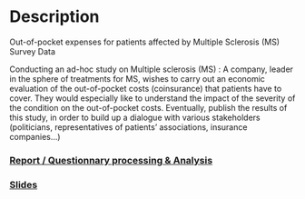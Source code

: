 # Description

Out-of-pocket expenses for patients affected by Multiple Sclerosis (MS) Survey Data

Conducting an ad-hoc study on Multiple sclerosis (MS) :
A company, leader in the sphere of treatments for MS, wishes to carry out an economic evaluation of the out-of-pocket costs (coinsurance) that patients have to cover. They would especially like to understand the impact of the severity of the condition on the out-of-pocket costs. Eventually, publish the results of this study, in order to build up a dialogue with various stakeholders (politicians, representatives of patients’ associations, insurance companies…)

### [Report / Questionnary processing & Analysis](https://bnaila.github.io/portfolio/Case%20study%20:%20Data%20Analysis/Questionnary_MS_Data_Processing_NB.html)

### [Slides](https://bnaila.github.io/portfolio/Case%20study%20:%20Data%20Analysis/SEPCARE%20COMPANY%20PROJECT%20-%20Naila%20Bouterfa.pdf)
